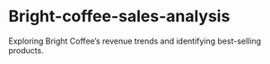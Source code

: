 # Bright-coffee-sales-analysis
Exploring Bright Coffee’s revenue trends and identifying best-selling products.
